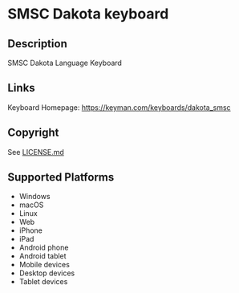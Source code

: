 SMSC Dakota keyboard
==============

Description
-----------
SMSC Dakota Language Keyboard

Links
-----
Keyboard Homepage: https://keyman.com/keyboards/dakota_smsc

Copyright
---------
See [LICENSE.md](LICENSE.md)


Supported Platforms
-------------------
 * Windows
 * macOS
 * Linux
 * Web
 * iPhone
 * iPad
 * Android phone
 * Android tablet
 * Mobile devices
 * Desktop devices
 * Tablet devices

